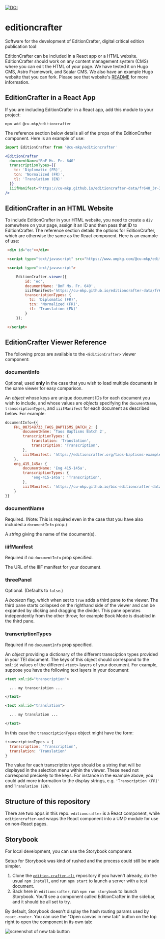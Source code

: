 [![DOI](https://zenodo.org/badge/574677398.svg)](https://zenodo.org/badge/latestdoi/574677398)

# editioncrafter
Software for the development of EditionCrafter, digital critical edition publication tool

EditionCrafter can be included in a React app or a HTML website. EditionCrafter should work on any content management system (CMS) where you can edit the HTML of your page. We have tested it on Hugo CMS, Astro Framework, and Scalar CMS. We also have an example Hugo website that you can fork. Please see that website's [README](https://github.com/cu-mkp/editioncrafter-project) for more information.

## EditionCrafter in a React App

If you are including EditionCrafter in a React app, add this module to your project:

```
npm add @cu-mkp/editioncrafter
```

The reference section below details all of the props of the EditionCrafter component. Here is an example of use:

```jsx
import EditionCrafter from '@cu-mkp/editioncrafter'

<EditionCrafter
  documentName="BnF Ms. Fr. 640"
  transcriptionTypes={{
    tc: 'Diplomatic (FR)',
    tcn: 'Normalized (FR)',
    tl: 'Translation (EN)'
  }}
  iiifManifest="https://cu-mkp.github.io/editioncrafter-data/fr640_3r-3v-example/iiif/manifest.json"
/>
```

## EditionCrafter in an HTML Website

To include EditionCrafter in your HTML website, you need to create a `div` somewhere on your page, assign it an ID and then pass that ID to EditionCrafter. The reference section details the options for EditionCrafter, which are otherwise the same as the React component. Here is an example of use:

```html
 <div id="ec"></div>

 <script type="text/javascript" src="https://www.unpkg.com/@cu-mkp/editioncrafter-umd" ></script>

 <script type="text/javascript">

     EditionCrafter.viewer({
         id: 'ec',
         documentName: 'BnF Ms. Fr. 640',
         iiifManifest='https://cu-mkp.github.io/editioncrafter-data/fr640_3r-3v-example/iiif/manifest.json',
         transcriptionTypes: {
           tc: 'Diplomatic (FR)',
           tcn: 'Normalized (FR)',
           tl: 'Translation (EN)'
         }
     });

 </script>
```

## EditionCrafter Viewer Reference

The following props are available to the `<EditionCrafter>` viewer component:

### documentInfo

Optional; used **only** in the case that you wish to load multiple documents in the same viewer for easy comparison.

An *object* whose keys are unique document IDs for each document you wish to include, and whose values are *objects* specifying the `documentName`, `transcriptionTypes`, and `iiifManifest` for each document as described below. For example:
```js
documentInfo={{
    FHL_007548733_TAOS_BAPTISMS_BATCH_2: {
        documentName: 'Taos Baptisms Batch 2',
        transcriptionTypes: {
            translation: 'Translation',
            transcription: 'Transcription',
        },
        iiifManifest: 'https://editioncrafter.org/taos-baptisms-example/iiif/manifest.json',
    },
    eng_415_145a: {
        documentName: 'Eng 415-145a',
        transcriptionTypes: {
            'eng-415-145a': 'Transcription',
        },
        iiifManifest: 'https://cu-mkp.github.io/bic-editioncrafter-data/eng-415-145a/iiif/manifest.json',
    }
}}
```

### documentName

Required. (Note: This is required even in the case that you have also included a `documentInfo` prop.)

A *string* giving the name of the document(s).

### iiifManifest

Required if no `documentInfo` prop specified.

The URL of the IIIF manifest for your document.

### threePanel

Optional. (Defaults to `false`.)

A *boolean* flag, which when set to `true` adds a third pane to the viewer. The third pane starts collapsed on the righthand side of the viewer and can be expanded by clicking and dragging the divider. This pane operates independently from the other throw; for example Book Mode is disabled in the third pane.

### transcriptionTypes

Required if no `documentInfo` prop specified.

An *object* providing a dictionary of the different transciption types provided in your TEI document. The keys of this object should correspond to the `xml:id` values of the different `<text>` layers of your document. For example, suppose you have the following text layers in your document:

```xml
<text xml:id="transcription">

  ... my transcription ...

</text>

<text xml:id="translation">

  ... my translation ...

</text>
```
In this case the `transcriptionTypes` object might have the form:

```js
transcriptionTypes = {
  transcription: 'Transcription',
  translation: 'Translation'
}
```
The value for each transcription type should be a string that will be displayed in the selection menu within the viewer. These need not correspond precisely to the keys. For instance in the example above, you could add more information to the display strings, e.g. `'Transcription (FR)'` and `Translation (EN)`.

## Structure of this repository

There are two apps in this repo. `editioncrafter` is a React component, while `editioncrafter-umd` wraps the React component into a UMD module for use on non-React pages.

## Storybook

For local development, you can use the Storybook component.

Setup for Storybook was kind of rushed and the process could still be made simpler.

1. Clone the [`edition-crafter-cli`](https://github.com/cu-mkp/editioncrafter-cli) repository if you haven't already, do the usual `npm install`, and run `npm start` to launch a server with a test document.
2. Back here in `editioncrafter`, run `npm run storybook` to launch Storybook. You'll see a component called EditionCrafter in the sidebar, and it should be all set to try.

By default, Storybook doesn't display the hash routing params used by `react-router`. You can use the "Open canvas in new tab" button on the top right to open the component in its own tab:

![screenshot of new tab button](newtab.png)
